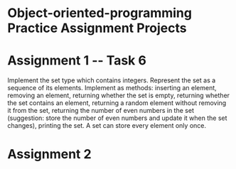 # Object-oriented-programming Practice Assignment Projects

# Assignment 1 -- Task 6
Implement the set type which contains integers. Represent the set as a sequence of its elements. Implement as methods: inserting an element, removing an element, returning whether the set is empty, returning whether the set contains an element, returning a random element without removing it from the set, returning the number of even numbers in the set (suggestion: store the number of even numbers and update it when the set changes), printing the set. A set can store every element only once.

# Assignment 2
